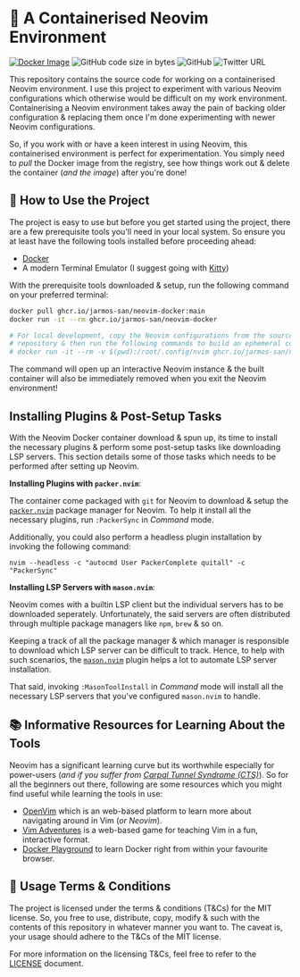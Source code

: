 # 🍱 A Containerised Neovim Environment

[![Docker Image](https://github.com/Jarmos-san/neovim-docker/actions/workflows/publish.yml/badge.svg)](https://github.com/Jarmos-san/neovim-docker/actions/workflows/publish.yml)
![GitHub code size in bytes](https://img.shields.io/github/languages/code-size/Jarmos-san/neovim-docker?color=%23181717&label=Size&logo=github)
![GitHub](https://img.shields.io/github/license/Jarmos-san/neovim-docker?label=License&logo=github)
![Twitter URL](https://img.shields.io/twitter/url?style=social&url=https%3A%2F%2Fgithub.com%2FJarmos-san%2Fneovim-docker)

This repository contains the source code for working on a containerised Neovim
environment. I use this project to experiment with various Neovim configurations
which otherwise would be difficult on my work environment. Containerising a
Neovim environment takes away the pain of backing older configuration &
replacing them once I'm done experimenting with newer Neovim configurations.

So, if you work with or have a keen interest in using Neovim, this containerised
environment is perfect for experimentation. You simply need to _pull_ the Docker
image from the registry, see how things work out & delete the container (_and
the image_) after you're done!

## 🦮 How to Use the Project

The project is easy to use but before you get started using the project, there
are a few prerequisite tools you'll need in your local system. So ensure you at
least have the following tools installed before proceeding ahead:

- [Docker](https://www.docker.com)
- A modern Terminal Emulator (I suggest going with
  [Kitty](https://sw.kovidgoyal.net/kitty))

With the prerequisite tools downloaded & setup, run the following command on
your preferred terminal:

```bash
docker pull ghcr.io/jarmos-san/neovim-docker:main
docker run -it --rm ghcr.io/jarmos-san/neovim-docker

# For local development, copy the Neovim configurations from the source code
# repository & then run the following commands to build an ephemeral container.
# docker run -it --rm -v $(pwd):/root/.config/nvim ghcr.io/jarmos-san/neovim-docker
```

The command will open up an interactive Neovim instance & the built container
will also be immediately removed when you exit the Neovim environment!

## Installing Plugins & Post-Setup Tasks

With the Neovim Docker container download & spun up, its time to install the
necessary plugins & perform some post-setup tasks like downloading LSP servers.
This section details some of those tasks which needs to be performed after
setting up Neovim.

**Installing Plugins with `packer.nvim`**:

The container come packaged with `git` for Neovim to download & setup the
[`packer.nvim`][1] package manager for Neovim. To help it install all the
necessary plugins, run `:PackerSync` in _Command_ mode.

Additionally, you could also perform a headless plugin installation by
invoking the following command:

```shell
nvim --headless -c "autocmd User PackerComplete quitall" -c "PackerSync"
```

**Installing LSP Servers with `mason.nvim`**:

Neovim comes with a builtin LSP client but the individual servers has to be
downloaded seperately. Unfortunately, the said servers are often distributed
through multiple package managers like `npm`, `brew` & so on.

Keeping a track of all the package manager & which manager is responsible to
download which LSP server can be difficult to track. Hence, to help with such
scenarios, the [`mason.nvim`][2] plugin helps a lot to automate LSP server
installation.

That said, invoking `:MasonToolInstall` in _Command_ mode will install all the
necessary LSP servers that you've configured `mason.nvim` to handle.

## 📚 Informative Resources for Learning About the Tools

Neovim has a significant learning curve but its worthwhile especially for
power-users (_and if you suffer from
[Carpal Tunnel Syndrome (CTS)](https://www.ninds.nih.gov/carpal-tunnel-syndrome-fact-sheet)_).
So for all the beginners out there, following are some resources which you might
find useful while learning the tools in use:

- [OpenVim](https://www.openvim.com) which is an web-based platform to learn
  more about navigating around in Vim (_or Neovim_).
- [Vim Adventures](https://vim-adventures.com) is a web-based game for teaching
  Vim in a fun, interactive format.
- [Docker Playground](https://www.docker.com/play-with-docker) to learn Docker
  right from within your favourite browser.

## 📄 Usage Terms & Conditions

The project is licensed under the terms & conditions (T&Cs) for the MIT license.
So, you free to use, distribute, copy, modify & such with the contents of this
repository in whatever manner you want to. The caveat is, your usage should
adhere to the T&Cs of the MIT license.

For more information on the licensing T&Cs, feel free to refer to the
[LICENSE](./LICENSE) document.

<!-- Reference Links -->

[1]: https://github.com/wbthomason/packer.nvim
[2]: https://github.com/williamboman/mason.nvim
